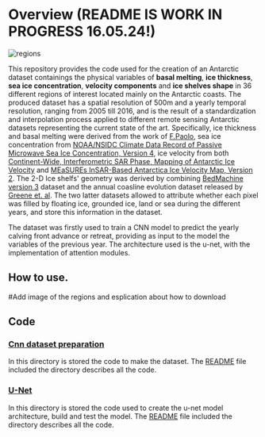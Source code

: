 # Overview (README IS WORK IN PROGRESS 16.05.24!)

<a name="regions"></a>
![regions](https://github.com/Moncada-Francesco-97/machine_learning_calving_project/assets/110817494/f288f36c-7ab9-4a0d-abcf-47537b489228)

This repository provides the code used for the creation of an Antarctic dataset containings the physical variables of **basal melting**, **ice thickness**, **sea ice concentration**, **velocity components** and **ice shelves shape** in 36 different regions of interest located mainly on the Antarctic coasts. The produced dataset has a spatial resolution of 500m and a yearly temporal resolution, ranging from 2005 till 2016, and is the result of a standardization and interpolation process applied to different remote sensing Antarctic datasets representing the current state of the art. Specifically, ice thickness and basal melting were derived from the work of [F.Paolo](https://tc.copernicus.org/articles/17/3409/2023/), sea ice concentration from [NOAA/NSIDC Climate Data Record of Passive Microwave Sea Ice Concentration, Version 4](https://nsidc.org/data/g02202/versions/4), ice velocity from both [Continent-Wide, Interferometric SAR Phase, Mapping of Antarctic Ice Velocity](https://agupubs.onlinelibrary.wiley.com/doi/10.1029/2019GL083826) and [MEaSUREs InSAR-Based Antarctica Ice Velocity Map, Version 2](https://nsidc.org/data/nsidc-0484/versions/2). The 2-D Ice shelfs' geometry was derived by combining [BedMachine version 3](https://nsidc.org/data/nsidc-0756/versions/3) dataset and the annual coasline evolution dataset released by [Greene et. al](https://zenodo.org/records/5903643). The two latter datasets allowed to attribute whether each pixel was filled by floating ice, grounded ice, land or sea during the different years, and store this information in the dataset.

The dataset was firstly used to train a CNN model to predict the yearly calving front advance or retreat, providing as input to the model the variables of the previous year. The architecture used is the u-net, with the implementation of attention modules.




## How to use.

#Add image of the regions and esplication about how to download

## Code

### [Cnn dataset preparation](./cnn_dataset_preparation/)

In this directory is stored the code to make the dataset. The [README](cnn_dataset_preparation/README.md) file included the directory describes all the code.


### [U-Net](./U-Net/)

In this directory is stored the code used to create the u-net model architecture, build and test the model. The [README](U-Net/README.md) file included the directory describes all the code.

